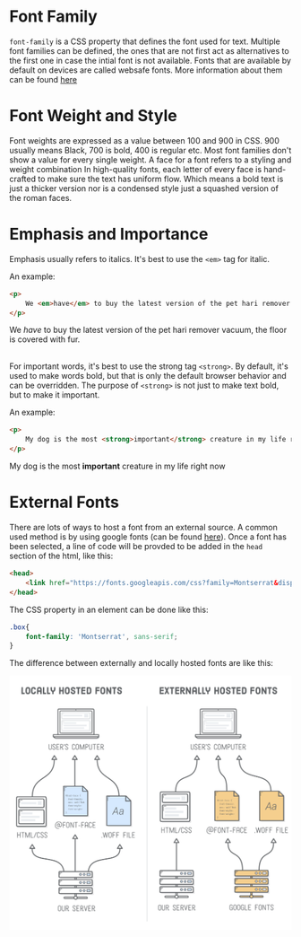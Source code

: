 # Font Family

`font-family` is a CSS property that defines the font used for text. Multiple font families can be defined, the ones that are not first act as alternatives to the first one in case the intial font is not available. Fonts that are available by default on devices are called websafe fonts. More information about them can be found [here]("https://web.mit.edu/jmorzins/www/fonts.html")

# Font Weight and Style

Font weights are expressed as a value between 100 and 900 in CSS. 900 usually means Black, 700 is bold, 400 is regular etc. Most font families don't show a value for every single weight. A face for a font refers to a styling and weight combination In high-quality fonts, each letter of every face is hand-crafted to make sure the text has uniform flow. Which means a bold text is just a thicker version nor is a condensed style just a squashed version of the roman faces.

# Emphasis and Importance

Emphasis usually refers to italics. It's best to use the `<em>` tag for italic.

An example:

```html
<p>
    We <em>have</em> to buy the latest version of the pet hari remover vacuum, the floor is covered with fur.
</p>
```

<p>
    We <em>have</em> to buy the latest version of the pet hari remover vacuum, the floor is covered with fur.
</p>


\
For important words, it's best to use the strong tag `<strong>`. By default, it's used to make words bold, but that is only the default browser behavior and can be overridden. The purpose of `<strong>` is not just to make text bold, but to make it important.

An example:

```html
<p>
    My dog is the most <strong>important</strong> creature in my life right now
</p>
```
<p>
    My dog is the most <strong>important</strong> creature in my life right now
</p>

# External Fonts

There are lots of ways to host a font from an external source. A common used method is by using google fonts (can be found [here]("https://fonts.google.com/")). Once a font has been selected, a line of code will be provded to be added in the `head` section of the html, like this:

```html
<head>
    <link href="https://fonts.googleapis.com/css?family=Montserrat&display=swap" rel="stylesheet">
</head>
```

The CSS property in an element can be done like this:

```css
.box{
    font-family: 'Montserrat', sans-serif;
}
```

The difference between externally and locally hosted fonts are like this:

![](./css-fonts.png)